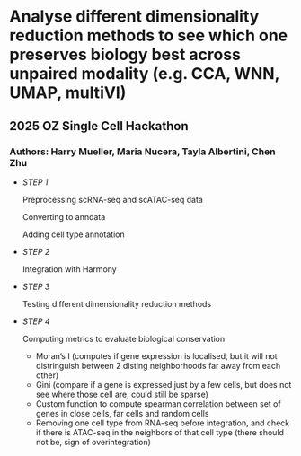 # Analyse different dimensionality reduction methods to see which one preserves biology best across unpaired modality (e.g. CCA, WNN, UMAP, multiVI)
## 2025 OZ Single Cell Hackathon 
### Authors: Harry Mueller, Maria Nucera, Tayla Albertini, Chen Zhu

- *STEP 1*

  Preprocessing scRNA-seq and scATAC-seq data

  Converting to anndata

  Adding cell type annotation
  
- *STEP 2*
  
  Integration with Harmony

- *STEP 3*

  Testing different dimensionality reduction methods

- *STEP 4*

  Computing metrics to evaluate biological conservation
  - Moran’s I (computes if gene expression is localised, but it will not distringuish between 2 disting neighborhoods far away from each other)
  - Gini (compare if a gene is expressed just by a few cells, but does not see where those cell are, could still be sparse)
  - Custom function to compute spearman correlation between set of genes in close cells, far cells and random cells
  - Removing one cell type from RNA-seq before integration, and check if there is ATAC-seq in the neighbors of that cell type (there should not be, sign of overintegration)

